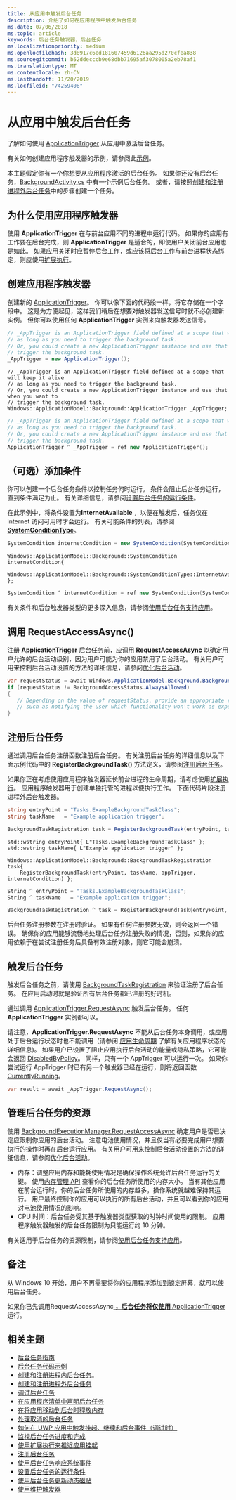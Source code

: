 ```yaml
---
title: 从应用中触发后台任务
description: 介绍了如何在应用程序中触发后台任务
ms.date: 07/06/2018
ms.topic: article
keywords: 后台任务触发器，后台任务
ms.localizationpriority: medium
ms.openlocfilehash: 3d8917c6ed181607459d6126aa295d270cfea838
ms.sourcegitcommit: b52ddecccb9e68dbb71695af3078005a2eb78af1
ms.translationtype: MT
ms.contentlocale: zh-CN
ms.lasthandoff: 11/20/2019
ms.locfileid: "74259408"
---
```

# <a name="trigger-a-background-task-from-within-your-app"></a>从应用中触发后台任务

了解如何使用 [ApplicationTrigger](https://docs.microsoft.com/uwp/api/Windows.ApplicationModel.Background.ApplicationTrigger) 从应用中激活后台任务。

有关如何创建应用程序触发器的示例，请参阅此[示例](https://github.com/Microsoft/Windows-universal-samples/blob/v2.0.0/Samples/BackgroundTask/cs/BackgroundTask/Scenario5_ApplicationTriggerTask.xaml.cs)。

本主题假定你有一个你想要从应用程序激活的后台任务。 如果你还没有后台任务，[BackgroundActivity.cs](https://github.com/Microsoft/Windows-universal-samples/blob/master/Samples/BackgroundActivation/cs/BackgroundActivity.cs) 中有一个示例后台任务。 或者，请按照[创建和注册进程外后台任务](create-and-register-a-background-task.md)中的步骤创建一个任务。

## <a name="why-use-an-application-trigger"></a>为什么使用应用程序触发器

使用 **ApplicationTrigger** 在与前台应用不同的进程中运行代码。 如果你的应用有工作要在后台完成，则 **ApplicationTrigger** 是适合的，即使用户关闭前台应用也是如此。 如果应用关闭时应暂停后台工作，或应该将后台工作与前台进程状态绑定，则应使用[扩展执行](run-minimized-with-extended-execution.md)。

## <a name="create-an-application-trigger"></a>创建应用程序触发器

创建新的 [ApplicationTrigger](https://docs.microsoft.com/uwp/api/Windows.ApplicationModel.Background.ApplicationTrigger)。 你可以像下面的代码段一样，将它存储在一个字段中。 这是为方便起见，这样我们稍后在想要对触发器发送信号时就不必创建新实例。 但你可以使用任何 **ApplicationTrigger** 实例来向触发器发送信号。

```csharp
// _AppTrigger is an ApplicationTrigger field defined at a scope that will keep it alive
// as long as you need to trigger the background task.
// Or, you could create a new ApplicationTrigger instance and use that when you want to
// trigger the background task.
_AppTrigger = new ApplicationTrigger();
```

```cppwinrt
// _AppTrigger is an ApplicationTrigger field defined at a scope that will keep it alive
// as long as you need to trigger the background task.
// Or, you could create a new ApplicationTrigger instance and use that when you want to
// trigger the background task.
Windows::ApplicationModel::Background::ApplicationTrigger _AppTrigger;
```

```cpp
// _AppTrigger is an ApplicationTrigger field defined at a scope that will keep it alive
// as long as you need to trigger the background task.
// Or, you could create a new ApplicationTrigger instance and use that when you want to
// trigger the background task.
ApplicationTrigger ^ _AppTrigger = ref new ApplicationTrigger();
```

## <a name="optional-add-a-condition"></a>（可选）添加条件

你可以创建一个后台任务条件以控制任务何时运行。 条件会阻止后台任务运行，直到条件满足为止。 有关详细信息，请参阅[设置后台任务的运行条件](set-conditions-for-running-a-background-task.md)。

在此示例中，将条件设置为**InternetAvailable** ，以便在触发后，任务仅在 internet 访问可用时才会运行。 有关可能条件的列表，请参阅 [**SystemConditionType**](https://docs.microsoft.com/uwp/api/Windows.ApplicationModel.Background.SystemConditionType)。

```csharp
SystemCondition internetCondition = new SystemCondition(SystemConditionType.InternetAvailable);
```

```cppwinrt
Windows::ApplicationModel::Background::SystemCondition internetCondition{
    Windows::ApplicationModel::Background::SystemConditionType::InternetAvailable };
```

```cpp
SystemCondition ^ internetCondition = ref new SystemCondition(SystemConditionType::InternetAvailable)
```

有关条件和后台触发器类型的更多深入信息，请参阅[使用后台任务支持应用](support-your-app-with-background-tasks.md)。

##  <a name="call-requestaccessasync"></a>调用 RequestAccessAsync()

注册 **ApplicationTrigger** 后台任务前，应调用 [**RequestAccessAsync**](https://docs.microsoft.com/uwp/api/windows.applicationmodel.background.backgroundexecutionmanager.requestaccessasync) 以确定用户允许的后台活动级别，因为用户可能为你的应用禁用了后台活动。 有关用户可用来控制后台活动设置的方法的详细信息，请参阅[优化后台活动](https://docs.microsoft.com/windows/uwp/debug-test-perf/optimize-background-activity)。

```csharp
var requestStatus = await Windows.ApplicationModel.Background.BackgroundExecutionManager.RequestAccessAsync();
if (requestStatus != BackgroundAccessStatus.AlwaysAllowed)
{
   // Depending on the value of requestStatus, provide an appropriate response
   // such as notifying the user which functionality won't work as expected
}
```

## <a name="register-the-background-task"></a>注册后台任务

通过调用后台任务注册函数注册后台任务。 有关注册后台任务的详细信息以及下面示例代码中的 **RegisterBackgroundTask()** 方法定义，请参阅[注册后台任务](register-a-background-task.md)。

如果你正在考虑使用应用程序触发器延长前台进程的生命周期，请考虑使用[扩展执行](run-minimized-with-extended-execution.md)。 应用程序触发器用于创建单独托管的进程以便执行工作。 下面代码片段注册进程外后台触发器。

```csharp
string entryPoint = "Tasks.ExampleBackgroundTaskClass";
string taskName   = "Example application trigger";

BackgroundTaskRegistration task = RegisterBackgroundTask(entryPoint, taskName, appTrigger, internetCondition);
```

```cppwinrt
std::wstring entryPoint{ L"Tasks.ExampleBackgroundTaskClass" };
std::wstring taskName{ L"Example application trigger" };

Windows::ApplicationModel::Background::BackgroundTaskRegistration task{
    RegisterBackgroundTask(entryPoint, taskName, appTrigger, internetCondition) };
```

```cpp
String ^ entryPoint = "Tasks.ExampleBackgroundTaskClass";
String ^ taskName   = "Example application trigger";

BackgroundTaskRegistration ^ task = RegisterBackgroundTask(entryPoint, taskName, appTrigger, internetCondition);
```

后台任务注册参数在注册时验证。 如果有任何注册参数无效，则会返回一个错误。 确保你的应用能够流畅地处理后台任务注册失败的情况，否则，如果你的应用依赖于在尝试注册任务后具备有效注册对象，则它可能会崩溃。

## <a name="trigger-the-background-task"></a>触发后台任务

触发后台任务之前，请使用 [BackgroundTaskRegistration](https://docs.microsoft.com/uwp/api/Windows.ApplicationModel.Background.BackgroundTaskRegistration) 来验证注册了后台任务。 在应用启动时就是验证所有后台任务都已注册的好时机。

通过调用 [ApplicationTrigger.RequestAsync](https://docs.microsoft.com/uwp/api/windows.applicationmodel.background.applicationtrigger) 触发后台任务。 任何 **ApplicationTrigger** 实例都可以。

请注意，**ApplicationTrigger.RequestAsync** 不能从后台任务本身调用，或应用处于后台运行状态时也不能调用（请参阅 [应用生命周期](app-lifecycle.md) 了解有关应用程序状态的详细信息)。
如果用户已设置了阻止应用执行后台活动的能量或隐私策略，它可能会返回 [DisabledByPolicy](https://docs.microsoft.com/uwp/api/windows.applicationmodel.background.applicationtriggerresult)。
同样，只有一个 AppTrigger 可以运行一次。 如果你尝试运行 AppTrigger 时已有另一个触发器已经在运行，则将返回函数 [CurrentlyRunning](https://docs.microsoft.com/uwp/api/windows.applicationmodel.background.applicationtriggerresult)。

```csharp
var result = await _AppTrigger.RequestAsync();
```

## <a name="manage-resources-for-your-background-task"></a>管理后台任务的资源

使用 [BackgroundExecutionManager.RequestAccessAsync](https://docs.microsoft.com/uwp/api/windows.applicationmodel.background.backgroundexecutionmanager) 确定用户是否已决定应限制你应用的后台活动。 注意电池使用情况，并且仅当有必要完成用户想要执行的操作时再在后台运行应用。 有关用户可用来控制后台活动设置的方法的详细信息，请参阅[优化后台活动](https://docs.microsoft.com/windows/uwp/debug-test-perf/optimize-background-activity)。  

- 内存：调整应用内存和能耗使用情况是确保操作系统允许后台任务运行的关键。 使用[内存管理 API](https://docs.microsoft.com/uwp/api/windows.system.memorymanager) 查看你的后台任务所使用的内存大小。 当有其他应用在前台运行时，你的后台任务所使用的内存越多，操作系统就越难保持其运行。 用户最终控制你的应用可以执行的所有后台活动，并且可以看到你的应用对电池使用情况的影响。  
- CPU 时间：后台任务受其基于触发器类型获取的时钟时间使用的限制。 应用程序触发器触发的后台任务限制为只能运行约 10 分钟。

有关适用于后台任务的资源限制，请参阅[使用后台任务支持应用](support-your-app-with-background-tasks.md)。

## <a name="remarks"></a>备注

从 Windows 10 开始，用户不再需要将你的应用程序添加到锁定屏幕，就可以使用后台任务。

如果你已先调用RequestAccessAsync[ **，后台任务将仅使用** ApplicationTrigger](https://docs.microsoft.com/uwp/api/windows.applicationmodel.background.backgroundexecutionmanager.requestaccessasync) 运行。

## <a name="related-topics"></a>相关主题

* [后台任务指南](guidelines-for-background-tasks.md)
* [后台任务代码示例](https://github.com/Microsoft/Windows-universal-samples/tree/master/Samples/BackgroundTask)
* [创建和注册进程内后台任务](create-and-register-an-inproc-background-task.md)。
* [创建和注册进程外后台任务](create-and-register-a-background-task.md)
* [调试后台任务](debug-a-background-task.md)
* [在应用程序清单中声明后台任务](declare-background-tasks-in-the-application-manifest.md)
* [在将应用移动到后台时释放内存](reduce-memory-usage.md)
* [处理取消的后台任务](handle-a-cancelled-background-task.md)
* [如何在 UWP 应用中触发挂起、继续和后台事件（调试时）](https://msdn.microsoft.com/library/windows/apps/hh974425(v=vs.110).aspx)
* [监视后台任务进度和完成](monitor-background-task-progress-and-completion.md)
* [使用扩展执行来推迟应用挂起](run-minimized-with-extended-execution.md)
* [注册后台任务](register-a-background-task.md)
* [使用后台任务响应系统事件](respond-to-system-events-with-background-tasks.md)
* [设置后台任务的运行条件](set-conditions-for-running-a-background-task.md)
* [使用后台任务更新动态磁贴](update-a-live-tile-from-a-background-task.md)
* [使用维护触发器](use-a-maintenance-trigger.md)
